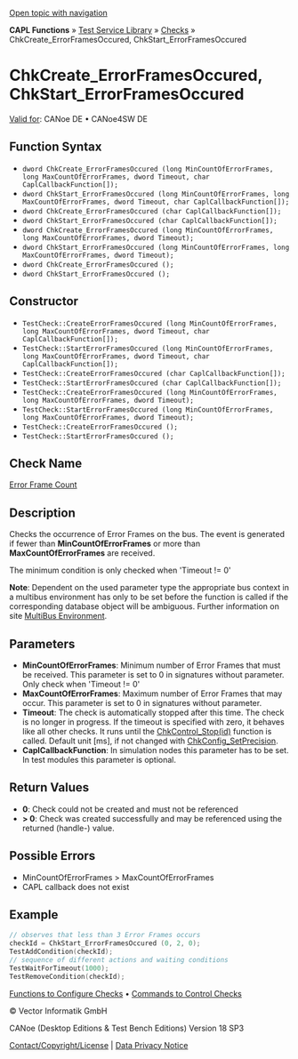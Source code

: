 [Open topic with navigation](../../../../../CANoeDEFamily.htm#Topics/CAPLFunctions/Test/Functions/CAPLfunctionChkCreateErrorFramesOccured.md)

**CAPL Functions** » [Test Service Library](../CAPLfunctionsTSLOverview.md) » [Checks](../CAPLfunctionsTSLCheckOverview.md) » ChkCreate_ErrorFramesOccured, ChkStart_ErrorFramesOccured

# ChkCreate_ErrorFramesOccured, ChkStart_ErrorFramesOccured

[Valid for](../../../Shared/FeatureAvailability.md): CANoe DE • CANoe4SW DE

## Function Syntax

- `dword ChkCreate_ErrorFramesOccured (long MinCountOfErrorFrames, long MaxCountOfErrorFrames, dword Timeout, char CaplCallbackFunction[]);`
- `dword ChkStart_ErrorFramesOccured (long MinCountOfErrorFrames, long MaxCountOfErrorFrames, dword Timeout, char CaplCallbackFunction[]);`
- `dword ChkCreate_ErrorFramesOccured (char CaplCallbackFunction[]);`
- `dword ChkStart_ErrorFramesOccured (char CaplCallbackFunction[]);`
- `dword ChkCreate_ErrorFramesOccured (long MinCountOfErrorFrames, long MaxCountOfErrorFrames, dword Timeout);`
- `dword ChkStart_ErrorFramesOccured (long MinCountOfErrorFrames, long MaxCountOfErrorFrames, dword Timeout);`
- `dword ChkCreate_ErrorFramesOccured ();`
- `dword ChkStart_ErrorFramesOccured ();`

## Constructor

- `TestCheck::CreateErrorFramesOccured (long MinCountOfErrorFrames, long MaxCountOfErrorFrames, dword Timeout, char CaplCallbackFunction[]);`
- `TestCheck::StartErrorFramesOccured (long MinCountOfErrorFrames, long MaxCountOfErrorFrames, dword Timeout, char CaplCallbackFunction[]);`
- `TestCheck::CreateErrorFramesOccured (char CaplCallbackFunction[]);`
- `TestCheck::StartErrorFramesOccured (char CaplCallbackFunction[]);`
- `TestCheck::CreateErrorFramesOccured (long MinCountOfErrorFrames, long MaxCountOfErrorFrames, dword Timeout);`
- `TestCheck::StartErrorFramesOccured (long MinCountOfErrorFrames, long MaxCountOfErrorFrames, dword Timeout);`
- `TestCheck::CreateErrorFramesOccured ();`
- `TestCheck::StartErrorFramesOccured ();`

## Check Name

[Error Frame Count](../../../TestCommands/CheckDescriptions/CDErrorFrameCount.md)

## Description

Checks the occurrence of Error Frames on the bus. The event is generated if fewer than **MinCountOfErrorFrames** or more than **MaxCountOfErrorFrames** are received.

The minimum condition is only checked when 'Timeout != 0'

**Note**: Dependent on the used parameter type the appropriate bus context in a multibus environment has only to be set before the function is called if the corresponding database object will be ambiguous. Further information on site [MultiBus Environment](../../../Shared/CAPL/General/TestMultiBusEnvironment.md).

## Parameters

- **MinCountOfErrorFrames**: Minimum number of Error Frames that must be received. This parameter is set to 0 in signatures without parameter. Only check when 'Timeout != 0'
- **MaxCountOfErrorFrames**: Maximum number of Error Frames that may occur. This parameter is set to 0 in signatures without parameter.
- **Timeout**: The check is automatically stopped after this time. The check is no longer in progress. If the timeout is specified with zero, it behaves like all other checks. It runs until the [ChkControl_Stop(id)](CAPLfunctionChkControlStop.md) function is called. Default unit [ms], if not changed with [ChkConfig_SetPrecision](CAPLfunctionChkConfigSetPrecision.md).
- **CaplCallbackFunction**: In simulation nodes this parameter has to be set. In test modules this parameter is optional.

## Return Values

- **0**: Check could not be created and must not be referenced
- **> 0**: Check was created successfully and may be referenced using the returned (handle-) value.

## Possible Errors

- MinCountOfErrorFrames > MaxCountOfErrorFrames
- CAPL callback does not exist

## Example

```c
// observes that less than 3 Error Frames occurs
checkId = ChkStart_ErrorFramesOccured (0, 2, 0);
TestAddCondition(checkId);
// sequence of different actions and waiting conditions
TestWaitForTimeout(1000);
TestRemoveCondition(checkId);
```

[Functions to Configure Checks](../CAPLfunctionsTSLConfigurationFunctions.md) • [Commands to Control Checks](../CAPLfunctionsTSLCheckControlCommands.md)

© Vector Informatik GmbH

CANoe (Desktop Editions & Test Bench Editions) Version 18 SP3

[Contact/Copyright/License](../../../Shared/ContactCopyrightLicense.md) | [Data Privacy Notice](https://www.vector.com/int/en/company/get-info/privacy-policy/)